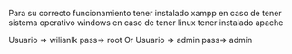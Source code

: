 Para su correcto funcionamiento
tener instalado xampp en caso de tener sistema operativo windows
en caso de tener linux tener instalado apache 

Usuario => wilianlk
pass=> root
Or 
Usuario => admin
pass=> admin
